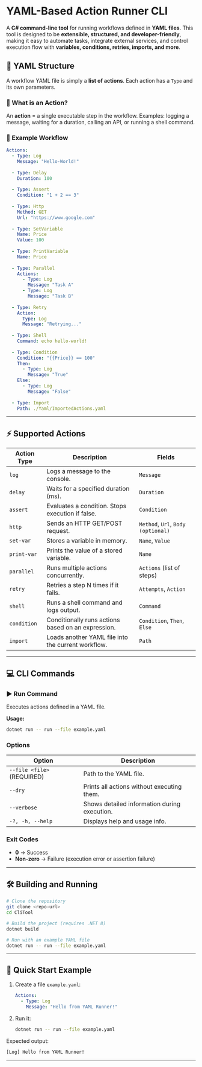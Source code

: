 # YAML-Based Action Runner CLI

A **C# command-line tool** for running workflows defined in **YAML files**.
This tool is designed to be **extensible, structured, and developer-friendly**, making it easy to automate tasks, integrate external services, and control execution flow with **variables, conditions, retries, imports, and more**.

## 📂 YAML Structure

A workflow YAML file is simply a **list of actions**. Each action has a `Type` and its own parameters.

### 🔹 What is an Action?

An **action** = a single executable step in the workflow.
Examples: logging a message, waiting for a duration, calling an API, or running a shell command.

### 🔹 Example Workflow

```yaml
Actions:
  - Type: Log
    Message: "Hello-World!"
    
  - Type: Delay
    Duration: 100
    
  - Type: Assert
    Condition: "1 + 2 == 3"
  
  - Type: Http
    Method: GET
    Url: "https://www.google.com"
      
  - Type: SetVariable
    Name: Price
    Value: 100
    
  - Type: PrintVariable
    Name: Price
  
  - Type: Parallel
    Actions:
      - Type: Log
        Message: "Task A"
      - Type: Log
        Message: "Task B"
        
  - Type: Retry
    Action:
      Type: Log
      Message: "Retrying..."
  
  - Type: Shell
    Command: echo hello-world!
      
  - Type: Condition
    Condition: "{{Price}} == 100"
    Then:
      - Type: Log
        Message: "True"
    Else:
      - Type: Log
        Message: "False"
        
  - Type: Import
    Path: ./Yaml/ImportedActions.yaml
```

---

## ⚡ Supported Actions

| Action Type | Description                                        | Fields                             |
| ----------- | -------------------------------------------------- | ---------------------------------- |
| `log`       | Logs a message to the console.                     | `Message`                          |
| `delay`     | Waits for a specified duration (ms).               | `Duration`                         |
| `assert`    | Evaluates a condition. Stops execution if false.   | `Condition`                        |
| `http`      | Sends an HTTP GET/POST request.                    | `Method`, `Url`, `Body (optional)` |
| `set-var`   | Stores a variable in memory.                       | `Name`, `Value`                    |
| `print-var` | Prints the value of a stored variable.             | `Name`                             |
| `parallel`  | Runs multiple actions concurrently.                | `Actions` (list of steps)          |
| `retry`     | Retries a step N times if it fails.                | `Attempts`, `Action`               |
| `shell`     | Runs a shell command and logs output.              | `Command`                          |
| `condition` | Conditionally runs actions based on an expression. | `Condition`, `Then`, `Else`        |
| `import`    | Loads another YAML file into the current workflow. | `Path`                             |

---

## 💻 CLI Commands

### ▶️ Run Command

Executes actions defined in a YAML file.

**Usage:**

```bash
dotnet run -- run --file example.yaml
```

### Options

| Option                     | Description                                  |
| -------------------------- | -------------------------------------------- |
| `--file <file>` (REQUIRED) | Path to the YAML file.                       |
| `--dry`                    | Prints all actions without executing them.   |
| `--verbose`                | Shows detailed information during execution. |
| `-?, -h, --help`           | Displays help and usage info.                |

### Exit Codes

* **0** → Success
* **Non-zero** → Failure (execution error or assertion failure)

---

## 🛠️ Building and Running

```bash
# Clone the repository
git clone <repo-url>
cd CliTool

# Build the project (requires .NET 8)
dotnet build

# Run with an example YAML file
dotnet run -- run --file example.yaml
```

---

## 🚀 Quick Start Example

1. Create a file `example.yaml`:

   ```yaml
   Actions:
     - Type: Log
       Message: "Hello from YAML Runner!"
   ```
2. Run it:

   ```bash
   dotnet run -- run --file example.yaml
   ```

Expected output:

```
[Log] Hello from YAML Runner!
```

---
